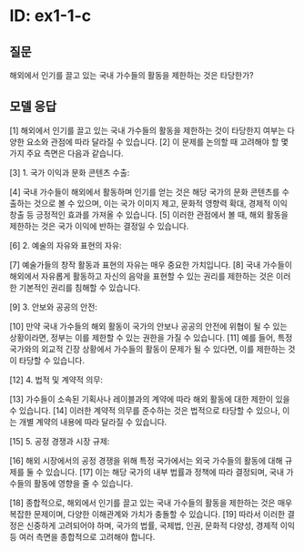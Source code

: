 # ID: ex1-1-c
## 질문
해외에서 인기를 끌고 있는 국내 가수들의 활동을 제한하는 것은 타당한가?

## 모델 응답
[1] 해외에서 인기를 끌고 있는 국내 가수들의 활동을 제한하는 것이 타당한지 여부는 다양한 요소와 관점에 따라 달라질 수 있습니다. [2] 이 문제를 논의할 때 고려해야 할 몇 가지 주요 측면은 다음과 같습니다.

[3] 1. 국가 이익과 문화 콘텐츠 수출:

[4] 국내 가수들이 해외에서 활동하며 인기를 얻는 것은 해당 국가의 문화 콘텐츠를 수출하는 것으로 볼 수 있으며, 이는 국가 이미지 제고, 문화적 영향력 확대, 경제적 이익 창출 등 긍정적인 효과를 가져올 수 있습니다. [5] 이러한 관점에서 볼 때, 해외 활동을 제한하는 것은 국가 이익에 반하는 결정일 수 있습니다.

[6] 2. 예술의 자유와 표현의 자유:

[7] 예술가들의 창작 활동과 표현의 자유는 매우 중요한 가치입니다. [8] 국내 가수들이 해외에서 자유롭게 활동하고 자신의 음악을 표현할 수 있는 권리를 제한하는 것은 이러한 기본적인 권리를 침해할 수 있습니다.

[9] 3. 안보와 공공의 안전:

[10] 만약 국내 가수들의 해외 활동이 국가의 안보나 공공의 안전에 위협이 될 수 있는 상황이라면, 정부는 이를 제한할 수 있는 권한을 가질 수 있습니다. [11] 예를 들어, 특정 국가와의 외교적 긴장 상황에서 가수들의 활동이 문제가 될 수 있다면, 이를 제한하는 것이 타당할 수 있습니다.

[12] 4. 법적 및 계약적 의무:

[13] 가수들이 소속된 기획사나 레이블과의 계약에 따라 해외 활동에 대한 제한이 있을 수 있습니다. [14] 이러한 계약적 의무를 준수하는 것은 법적으로 타당할 수 있으나, 이는 개별 계약의 내용에 따라 달라질 수 있습니다.

[15] 5. 공정 경쟁과 시장 규제:

[16] 해외 시장에서의 공정 경쟁을 위해 특정 국가에서는 외국 가수들의 활동에 대해 규제를 둘 수 있습니다. [17] 이는 해당 국가의 내부 법률과 정책에 따라 결정되며, 국내 가수들의 활동에 영향을 줄 수 있습니다.

[18] 종합적으로, 해외에서 인기를 끌고 있는 국내 가수들의 활동을 제한하는 것은 매우 복잡한 문제이며, 다양한 이해관계와 가치가 충돌할 수 있습니다. [19] 따라서 이러한 결정은 신중하게 고려되어야 하며, 국가의 법률, 국제법, 인권, 문화적 다양성, 경제적 이익 등 여러 측면을 종합적으로 고려해야 합니다.
